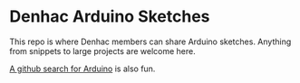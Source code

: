 # Denhac Arduino Sketches

This repo is where Denhac members can share Arduino sketches. Anything from snippets to large projects are welcome here.  

[A github search for Arduino](https://github.com/search?utf8=%E2%9C%93&q=Arduino) is also fun.
